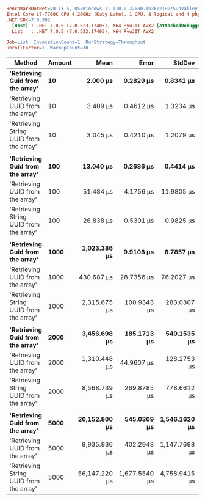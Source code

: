 ``` ini

BenchmarkDotNet=v0.13.5, OS=Windows 11 (10.0.22000.1936/21H2/SunValley)
Intel Core i7-7700K CPU 4.20GHz (Kaby Lake), 1 CPU, 8 logical and 4 physical cores
.NET SDK=7.0.302
  [Host] : .NET 7.0.5 (7.0.523.17405), X64 RyuJIT AVX2 [AttachedDebugger]
  List   : .NET 7.0.5 (7.0.523.17405), X64 RyuJIT AVX2

Job=List  InvocationCount=1  RunStrategy=Throughput  
UnrollFactor=1  WarmupCount=10  

```
|                                  Method | Amount |          Mean |         Error |        StdDev |        Median | Ratio | RatioSD |
|---------------------------------------- |------- |--------------:|--------------:|--------------:|--------------:|------:|--------:|
|        **&#39;Retrieving Guid from the array&#39;** |     **10** |      **2.000 μs** |     **0.2829 μs** |     **0.8341 μs** |      **1.850 μs** |  **0.76** |    **0.42** |
|        &#39;Retrieving UUID from the array&#39; |     10 |      3.409 μs |     0.4612 μs |     1.3234 μs |      3.000 μs |  1.26 |    0.65 |
| &#39;Retrieving String UUID from the array&#39; |     10 |      3.045 μs |     0.4210 μs |     1.2079 μs |      2.850 μs |  1.00 |    0.00 |
|                                         |        |               |               |               |               |       |         |
|        **&#39;Retrieving Guid from the array&#39;** |    **100** |     **13.040 μs** |     **0.2686 μs** |     **0.4414 μs** |     **12.800 μs** |  **0.49** |    **0.02** |
|        &#39;Retrieving UUID from the array&#39; |    100 |     51.484 μs |     4.1756 μs |    11.9805 μs |     45.200 μs |  1.83 |    0.40 |
| &#39;Retrieving String UUID from the array&#39; |    100 |     26.838 μs |     0.5301 μs |     0.9825 μs |     26.450 μs |  1.00 |    0.00 |
|                                         |        |               |               |               |               |       |         |
|        **&#39;Retrieving Guid from the array&#39;** |   **1000** |  **1,023.386 μs** |     **9.9108 μs** |     **8.7857 μs** |  **1,020.600 μs** |  **0.41** |    **0.04** |
|        &#39;Retrieving UUID from the array&#39; |   1000 |    430.687 μs |    28.7356 μs |    76.2027 μs |    407.950 μs |  0.19 |    0.04 |
| &#39;Retrieving String UUID from the array&#39; |   1000 |  2,315.675 μs |   100.9343 μs |   283.0307 μs |  2,295.300 μs |  1.00 |    0.00 |
|                                         |        |               |               |               |               |       |         |
|        **&#39;Retrieving Guid from the array&#39;** |   **2000** |  **3,456.698 μs** |   **185.1713 μs** |   **540.1535 μs** |  **3,236.100 μs** |  **0.40** |    **0.06** |
|        &#39;Retrieving UUID from the array&#39; |   2000 |  1,310.448 μs |    44.9607 μs |   128.2753 μs |  1,273.900 μs |  0.15 |    0.02 |
| &#39;Retrieving String UUID from the array&#39; |   2000 |  8,568.739 μs |   269.8785 μs |   778.6612 μs |  8,249.450 μs |  1.00 |    0.00 |
|                                         |        |               |               |               |               |       |         |
|        **&#39;Retrieving Guid from the array&#39;** |   **5000** | **20,152.800 μs** |   **545.0309 μs** | **1,546.1620 μs** | **19,572.500 μs** |  **0.36** |    **0.04** |
|        &#39;Retrieving UUID from the array&#39; |   5000 |  9,935.936 μs |   402.2948 μs | 1,147.7698 μs |  9,605.000 μs |  0.18 |    0.02 |
| &#39;Retrieving String UUID from the array&#39; |   5000 | 56,147.220 μs | 1,677.5540 μs | 4,758.9415 μs | 55,481.600 μs |  1.00 |    0.00 |
